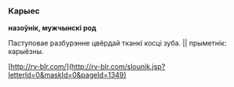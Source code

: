 ### Карыес
**назоўнік, мужчынскі род**

Паступовае разбурэнне цвёрдай тканкі косці зуба. || прыметнік: карыёзны.

<a rel="author">[http://rv-blr.com/](http://rv-blr.com/slounik.jsp?letterId=0&maskId=0&pageId=1349)</a>
